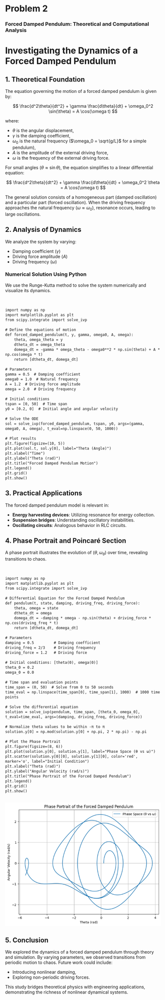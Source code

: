 # Problem 2
### Forced Damped Pendulum: Theoretical and Computational Analysis


# Investigating the Dynamics of a Forced Damped Pendulum

## 1. Theoretical Foundation

The equation governing the motion of a forced damped pendulum is given by:

$$ \frac{d^2\theta}{dt^2} + \gamma \frac{d\theta}{dt} + \omega_0^2 \sin(\theta) = A \cos(\omega t) $$

where:
- $\theta$ is the angular displacement,
- $\gamma$ is the damping coefficient,
- $\omega_0$ is the natural frequency ($\omega_0 = \sqrt{g/L}$ for a simple pendulum),
- $A$ is the amplitude of the external driving force,
- $\omega$ is the frequency of the external driving force.

For small angles ($\theta \approx \sin \theta$), the equation simplifies to a linear differential equation:

$$ \frac{d^2\theta}{dt^2} + \gamma \frac{d\theta}{dt} + \omega_0^2 \theta = A \cos(\omega t) $$

The general solution consists of a homogeneous part (damped oscillation) and a particular part (forced oscillation). When the driving frequency approaches the natural frequency ($\omega \approx \omega_0$), resonance occurs, leading to large oscillations.

## 2. Analysis of Dynamics

We analyze the system by varying:
- Damping coefficient ($\gamma$)
- Driving force amplitude ($A$)
- Driving frequency ($\omega$)

### Numerical Solution Using Python
We use the Runge-Kutta method to solve the system numerically and visualize its dynamics.
```


import numpy as np
import matplotlib.pyplot as plt
from scipy.integrate import solve_ivp

# Define the equations of motion
def forced_damped_pendulum(t, y, gamma, omega0, A, omega):
    theta, omega_theta = y
    dtheta_dt = omega_theta
    domega_dt = -gamma * omega_theta - omega0**2 * np.sin(theta) + A * np.cos(omega * t)
    return [dtheta_dt, domega_dt]

# Parameters
gamma = 0.5  # Damping coefficient
omega0 = 1.0  # Natural frequency
A = 1.2  # Driving force amplitude
omega = 2.0  # Driving frequency

# Initial conditions
tspan = [0, 50]  # Time span
y0 = [0.2, 0]  # Initial angle and angular velocity

# Solve the ODE
sol = solve_ivp(forced_damped_pendulum, tspan, y0, args=(gamma, omega0, A, omega), t_eval=np.linspace(0, 50, 1000))

# Plot results
plt.figure(figsize=(10, 5))
plt.plot(sol.t, sol.y[0], label="Theta (Angle)")
plt.xlabel("Time")
plt.ylabel("Theta (rad)")
plt.title("Forced Damped Pendulum Motion")
plt.legend()
plt.grid()
plt.show()
```


## 3. Practical Applications
The forced damped pendulum model is relevant in:
- **Energy harvesting devices**: Utilizing resonance for energy collection.
- **Suspension bridges**: Understanding oscillatory instabilities.
- **Oscillating circuits**: Analogous behavior in RLC circuits.

## 4. Phase Portrait and Poincaré Section
A phase portrait illustrates the evolution of $(\theta, \omega_\theta)$ over time, revealing transitions to chaos.
```


import numpy as np
import matplotlib.pyplot as plt
from scipy.integrate import solve_ivp

# Differential Equation for the Forced Damped Pendulum
def pendulum(t, state, damping, driving_freq, driving_force):
    theta, omega = state
    dtheta_dt = omega
    domega_dt = -damping * omega - np.sin(theta) + driving_force * np.cos(driving_freq * t)
    return [dtheta_dt, domega_dt]

# Parameters
damping = 0.5         # Damping coefficient
driving_freq = 2/3    # Driving frequency
driving_force = 1.2   # Driving force

# Initial conditions: [theta(0), omega(0)]
theta_0 = 0.2
omega_0 = 0.0

# Time span and evaluation points
time_span = (0, 50)  # Solve from 0 to 50 seconds
time_eval = np.linspace(time_span[0], time_span[1], 1000)  # 1000 time points

# Solve the differential equation
solution = solve_ivp(pendulum, time_span, [theta_0, omega_0], t_eval=time_eval, args=(damping, driving_freq, driving_force))

# Normalize theta values to be within -π to π
solution.y[0] = np.mod(solution.y[0] + np.pi, 2 * np.pi) - np.pi

# Plot the Phase Portrait
plt.figure(figsize=(8, 6))
plt.plot(solution.y[0], solution.y[1], label="Phase Space (θ vs ω)")
plt.scatter(solution.y[0][0], solution.y[1][0], color='red', marker='o', label="Initial Condition")
plt.xlabel("Theta (rad)")
plt.ylabel("Angular Velocity (rad/s)")
plt.title("Phase Portrait of the Forced Damped Pendulum")
plt.legend()
plt.grid()
plt.show()


```
![ Alt Text](unknown.png)
## 5. Conclusion
We explored the dynamics of a forced damped pendulum through theory and simulation. By varying parameters, we observed transitions from periodic motion to chaos. Future work could include:
- Introducing nonlinear damping,
- Exploring non-periodic driving forces.

This study bridges theoretical physics with engineering applications, demonstrating the richness of nonlinear dynamical systems.
#